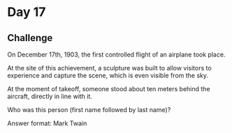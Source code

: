 # Day 17

## Challenge

On December 17th, 1903, the first controlled flight of an airplane took place.

At the site of this achievement, a sculpture was built to allow visitors to experience and capture the scene, which is even visible from the sky.

At the moment of takeoff, someone stood about ten meters behind the aircraft, directly in line with it.

Who was this person (first name followed by last name)?

Answer format: Mark Twain
